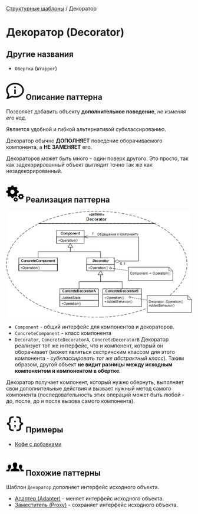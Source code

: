 [Структурные шаблоны](../#readme) / Декоратор

# Декоратор (Decorator)

## Другие названия

* `Обертка` (`Wrapper`)

## ![](../../ui/info.svg) Описание паттерна

Позволяет добавить объекту **дополнительное поведение**, *не изменяя его код*.

Является удобной и гибкой альтернативой субклассированию.

Декоратор обычно **ДОПОЛНЯЕТ** поведение оборачиваемого компонента, а **НЕ ЗАМЕНЯЕТ** его.

Декораторов может быть много - один поверх другого. Это просто, так как задекорированный объект выглядит точно так же как незадекорированный.

## ![](../../ui/gear.svg) Реализация паттерна

![Схема паттерна Декоратор](./scheme/scheme.png)

* `Component` - общий интерфейс для компонентов и декораторов.
* `ConcreteComponent` - класс компонента
* `Decorator`, `ConcreteDecoratorA`, `ConcreteDecoratorB`
  Декоратор реализует тот же интерфейс, что и компонент, который он оборачивает (может являться сестринским классом для этого компонента - *субклассировать тот же абстрактный класс*). Таким образом, другой объект **не видит разницы между исходным компонентом и компонентом в обертке**.

Декоратор получает компонент, который нужно обернуть, выполняет свои дополнительные действия и вызвает нужный метод самого компонента (последовательность этих операций может быть любой - до, после, до и после вызова самого компонента).

## ![](../../ui/code.svg) Примеры

* [Кофе с добавками](./coffee#readme)

## ![](../../ui/twins.svg) Похожие паттерны

Шаблон `Декоратор` дополняет интерфейс исходного объекта.

* [Адаптер (Adapter)](../adapter#readme) - меняет интерфейс исходного объекта.
* [Заместитель (Proxy)](../proxy#readme) - сохраняет интерфейс исходного объекта.
